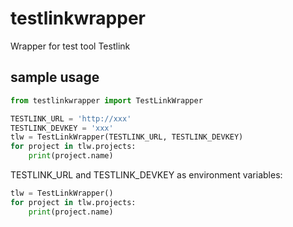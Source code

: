 # testlinkwrapper

Wrapper for test tool Testlink

## sample usage
```python
from testlinkwrapper import TestLinkWrapper

TESTLINK_URL = 'http://xxx'
TESTLINK_DEVKEY = 'xxx'
tlw = TestLinkWrapper(TESTLINK_URL, TESTLINK_DEVKEY)
for project in tlw.projects:
    print(project.name)
```
TESTLINK_URL and TESTLINK_DEVKEY as environment variables:
```python
tlw = TestLinkWrapper()
for project in tlw.projects:
    print(project.name)
```